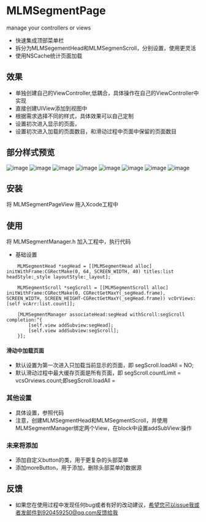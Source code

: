 # MLMSegmentPage
manage your controllers or views

* 快速集成顶部菜单栏
* 拆分为MLMSegementHead和MLMSegmenScroll，分别设置，使用更灵活
* 使用NSCache统计页面加载

## 效果
 * 单独创建自己的ViewController,低耦合，具体操作在自己的ViewController中实现
 * 直接创建UIView添加到视图中
 * 根据需求选择不同的样式，具体效果可以自己定制
 * 设置初次进入显示的页面，
 * 设置初次进入加载的页面数目，和滑动过程中页面中保留的页面数目

## 部分样式预览

![image](https://github.com/MengLiMing/MLMSegmentPage/blob/master/gif/Center_Line.gif)
![image](https://github.com/MengLiMing/MLMSegmentPage/blob/master/gif/Center_Slide.gif)
![image](https://github.com/MengLiMing/MLMSegmentPage/blob/master/gif/Left_Slide.gif)
![image](https://github.com/MengLiMing/MLMSegmentPage/blob/master/gif/Left_Line.gif)
![image](https://github.com/MengLiMing/MLMSegmentPage/blob/master/gif/Center_Default.gif)
![image](https://github.com/MengLiMing/MLMSegmentPage/blob/master/gif/Center_Arrow.gif)
![image](https://github.com/MengLiMing/MLMSegmentPage/blob/master/gif/Default_Line.gif)
![image](https://github.com/MengLiMing/MLMSegmentPage/blob/master/gif/Default_Slide.gif)


## 安装

将 MLMSegmentPageView 拖入Xcode工程中

## 使用
将 MLMSegmentManager.h 加入工程中，执行代码

* 基础设置
```objc
    MLMSegmentHead *segHead = [[MLMSegmentHead alloc] initWithFrame:CGRectMake(0, 64, SCREEN_WIDTH, 40) titles:list headStyle:_style layoutStyle:_layout];
    
    MLMSegmentScroll *segScroll = [[MLMSegmentScroll alloc] initWithFrame:CGRectMake(0, CGRectGetMaxY(_segHead.frame), SCREEN_WIDTH, SCREEN_HEIGHT-CGRectGetMaxY(_segHead.frame)) vcOrViews:[self vcArr:list.count]];
    
    [MLMSegmentManager associateHead:segHead withScroll:segScroll completion:^{
        [self.view addSubview:segHead];
        [self.view addSubview:segScroll];
    }];
```

#### 滑动中加载页面
* 默认设置为第一次进入只加载当前显示的页面，即 segScroll.loadAll = NO;
* 默认滑动过程中最大缓存页面是所有页面，即 segScroll.countLimit = vcsOrviews.count;即segScroll.loadAll = 

### 其他设置
* 具体设置，参照代码
* 注意，创建MLMSegmentHead和MLMSegmentScroll，并使用MLMSegmentManager绑定两个View，在block中设置addSubView:操作

### 未来将添加
* 添加自定义button的类，用于更复杂的头部菜单
* 添加moreButton，用于添加，删除头部菜单的数据源
      
## 反馈
* 如果您在使用过程中发现任何bug或者有好的改动建议，希望您可以issue我或者发邮件到920459250@qq.com反馈给我 
      
      
